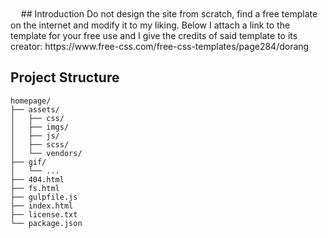 <div align="center">
  <img src="./gif/sh.gif" alt="">
</div>
ㅤ
## Introduction
Do not design the site from scratch, find a free template on the internet and modify it to my liking. Below I attach a link to the template for your free use and I give the credits of said template to its creator: https://www.free-css.com/free-css-templates/page284/dorang




## Project Structure
    homepage/
    ├── assets/
    │   ├── css/
    │   ├── imgs/
    │   ├── js/
    │   ├── scss/
    │   └── vendors/
    ├── gif/
    │   └── ...
    ├── 404.html
    ├── fs.html
    ├── gulpfile.js
    ├── index.html
    ├── license.txt
    └── package.json






